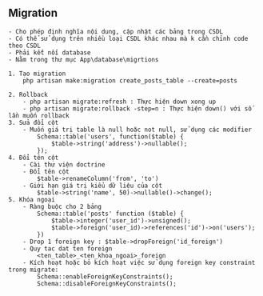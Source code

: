 ## Migration
    - Cho phép định nghĩa nội dung, cập nhật các bảng trong CSDL 
    - Có thể sử dụng trên nhiều loại CSDL khác nhau mà k cần chỉnh code theo CSDL
    - Phải kết nối database
    - Nằm trong thư mục App\database\migrtions

    1. Tạo migration
        php artisan make:migration create_posts_table --create=posts

    2. Rollback
        - php artisan migrate:refresh : Thực hiện down xong up
        - php artisan migrate:rollback -step=n : Thực hiện down() với số lần muốn rollback 
    3. Sửa đổi cột
        - Muốn giá trị table là null hoặc not null, sử dụng các modifier
            Schema::table('users', function($table) {
                $table->string('address')->nullable();
            });
    4. Đổi tên cột
        - Cài thư viện doctrine 
        - Đổi tên cột
            $table->renameColumn('from', 'to')
        - Giới hạn giá trị kiểu dữ liệu của cột
            $table->string('name', 50)->nullable()->change();
    5. Khóa ngoại
        - Ràng buộc cho 2 bảng 
            Schema::table('posts' function ($table) {
                $table->integer('user_id')->unsigned();
                $table->foreign('user_id)->references('id')->on('users');
            })
        - Drop 1 foreign key : $table->dropForeign('id_foreign')
        - Quy tac dat ten foreign
            <ten_table>_<ten_khoa_ngoai>_foreign
        - Kích hoạt hoặc bỏ kích hoạt việc sử dụng foreign key constraint trong migrate:
            Schema::enableForeignKeyConstraints();
            Schema::disableForeignKeyConstraints();
